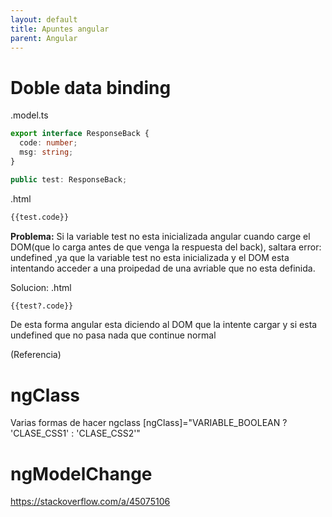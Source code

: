 ```yaml
---
layout: default
title: Apuntes angular
parent: Angular
---
```


# Doble data binding

.model.ts

```typescript
export interface ResponseBack {
  code: number;
  msg: string;
}
```

```typescript
public test: ResponseBack;
```

.html

```html
{{test.code}}
```

**Problema:**
Si la variable test no esta inicializada angular cuando carge el DOM(que lo carga antes de que venga la respuesta del back), saltara error: undefined ,ya que la variable test no esta inicializada y el DOM esta intentando acceder a una proipedad de una avriable que no esta definida.

Solucion:
.html

```html
{{test?.code}}
```

De esta forma angular esta diciendo al DOM que la intente cargar y si esta undefined que no pasa nada que continue normal

(Referencia)

# ngClass

Varias formas de hacer ngclass
[ngClass]="VARIABLE_BOOLEAN ? 'CLASE_CSS1' : 'CLASE_CSS2'"

# ngModelChange

https://stackoverflow.com/a/45075106
